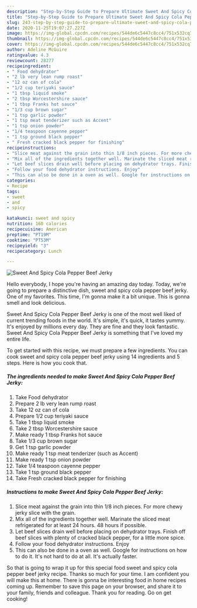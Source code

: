 ```yaml
---
description: "Step-by-Step Guide to Prepare Ultimate Sweet And Spicy Cola Pepper Beef Jerky"
title: "Step-by-Step Guide to Prepare Ultimate Sweet And Spicy Cola Pepper Beef Jerky"
slug: 243-step-by-step-guide-to-prepare-ultimate-sweet-and-spicy-cola-pepper-beef-jerky
date: 2020-11-25T19:07:27.227Z
image: https://img-global.cpcdn.com/recipes/544de6c5447c8cc4/751x532cq70/sweet-and-spicy-cola-pepper-beef-jerky-recipe-main-photo.jpg
thumbnail: https://img-global.cpcdn.com/recipes/544de6c5447c8cc4/751x532cq70/sweet-and-spicy-cola-pepper-beef-jerky-recipe-main-photo.jpg
cover: https://img-global.cpcdn.com/recipes/544de6c5447c8cc4/751x532cq70/sweet-and-spicy-cola-pepper-beef-jerky-recipe-main-photo.jpg
author: Adeline McGuire
ratingvalue: 4.3
reviewcount: 28277
recipeingredient:
- " Food dehydrator"
- "2 lb very lean rump roast"
- "12 oz can of cola"
- "1/2 cup teriyaki sauce"
- "1 tbsp liquid smoke"
- "2 tbsp Worcestershire sauce"
- "1 tbsp Franks hot sauce"
- "1/3 cup brown sugar"
- "1 tsp garlic powder"
- "1 tsp meat tenderizer such as Accent"
- "1 tsp onion powder"
- "1/4 teaspoon cayenne pepper"
- "1 tsp ground black pepper"
- " Fresh cracked black pepper for finishing"
recipeinstructions:
- "Slice meat against the grain into thin 1/8 inch pieces. For more chewy jerky slice with the grain."
- "Mix all of the ingredients together well. Marinate the sliced meat refrigerated for at least 24 hours. 48 hours if possible."
- "Let beef slices drain well before placing on dehydrator trays. Finish off beef slices with plenty of cracked black pepper, for a little more spice."
- "Follow your food dehydrator instructions. Enjoy"
- "This can also be done in a oven as well. Google for instructions on how to do it. It&#39;s not hard to do at all. It&#39;s actually faster."
categories:
- Recipe
tags:
- sweet
- and
- spicy

katakunci: sweet and spicy 
nutrition: 160 calories
recipecuisine: American
preptime: "PT19M"
cooktime: "PT53M"
recipeyield: "3"
recipecategory: Lunch

---
```



![Sweet And Spicy Cola Pepper Beef Jerky](https://img-global.cpcdn.com/recipes/544de6c5447c8cc4/751x532cq70/sweet-and-spicy-cola-pepper-beef-jerky-recipe-main-photo.jpg)

Hello everybody, I hope you're having an amazing day today. Today, we're going to prepare a distinctive dish, sweet and spicy cola pepper beef jerky. One of my favorites. This time, I'm gonna make it a bit unique. This is gonna smell and look delicious.



Sweet And Spicy Cola Pepper Beef Jerky is one of the most well liked of current trending foods in the world. It's simple, it's quick, it tastes yummy. It's enjoyed by millions every day. They are fine and they look fantastic. Sweet And Spicy Cola Pepper Beef Jerky is something that I've loved my entire life.


To get started with this recipe, we must prepare a few ingredients. You can cook sweet and spicy cola pepper beef jerky using 14 ingredients and 5 steps. Here is how you cook that.

<!--inarticleads1-->

##### The ingredients needed to make Sweet And Spicy Cola Pepper Beef Jerky:

1. Take  Food dehydrator
1. Prepare 2 lb very lean rump roast
1. Take 12 oz can of cola
1. Prepare 1/2 cup teriyaki sauce
1. Take 1 tbsp liquid smoke
1. Take 2 tbsp Worcestershire sauce
1. Make ready 1 tbsp Franks hot sauce
1. Take 1/3 cup brown sugar
1. Get 1 tsp garlic powder
1. Make ready 1 tsp meat tenderizer (such as Accent)
1. Make ready 1 tsp onion powder
1. Take 1/4 teaspoon cayenne pepper
1. Take 1 tsp ground black pepper
1. Take  Fresh cracked black pepper for finishing




<!--inarticleads2-->

##### Instructions to make Sweet And Spicy Cola Pepper Beef Jerky:

1. Slice meat against the grain into thin 1/8 inch pieces. For more chewy jerky slice with the grain.
1. Mix all of the ingredients together well. Marinate the sliced meat refrigerated for at least 24 hours. 48 hours if possible.
1. Let beef slices drain well before placing on dehydrator trays. Finish off beef slices with plenty of cracked black pepper, for a little more spice.
1. Follow your food dehydrator instructions. Enjoy
1. This can also be done in a oven as well. Google for instructions on how to do it. It&#39;s not hard to do at all. It&#39;s actually faster.




So that is going to wrap it up for this special food sweet and spicy cola pepper beef jerky recipe. Thanks so much for your time. I am confident you will make this at home. There is gonna be interesting food in home recipes coming up. Remember to save this page on your browser, and share it to your family, friends and colleague. Thank you for reading. Go on get cooking!
